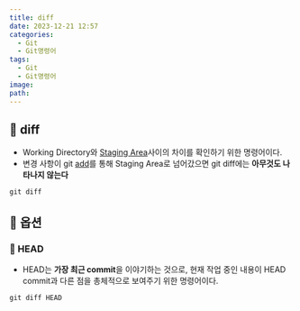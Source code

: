 ```yaml
---
title: diff
date: 2023-12-21 12:57
categories:
  - Git
  - Git명령어
tags:
  - Git
  - Git명령어
image: 
path:
---
```


## 🌈 diff
+ Working Directory와 [Staging Area](https://sonjh919.github.io/posts/Git의-3가지-영역)사이의 차이를 확인하기 위한 명령어이다.
+ 변경 사항이 git [add](https://sonjh919.github.io/posts/add)를 통해 Staging Area로 넘어갔으면 git diff에는 **아무것도 나타나지 않는다**

```cs
git diff
```

## 🌈 옵션
### 📌 HEAD
+ HEAD는 **가장 최근 commit**을 이야기하는 것으로, 현재 작업 중인 내용이 HEAD commit과 다른 점을 총체적으로 보여주기 위한 명령어이다.
```
git diff HEAD
```
